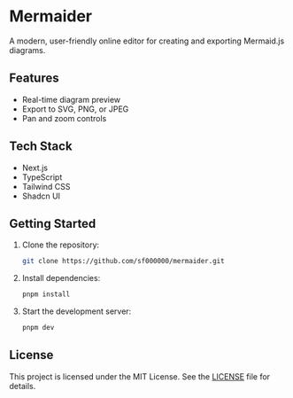 # Mermaider

A modern, user-friendly online editor for creating and exporting Mermaid.js diagrams.

## Features

- Real-time diagram preview
- Export to SVG, PNG, or JPEG
- Pan and zoom controls

## Tech Stack

- Next.js
- TypeScript
- Tailwind CSS
- Shadcn UI

## Getting Started

1. Clone the repository:
    ```bash
    git clone https://github.com/sf000000/mermaider.git
    ```

2. Install dependencies:
    ```bash
    pnpm install
    ```

3. Start the development server:
    ```bash
    pnpm dev
    ```

## License

This project is licensed under the MIT License. See the [LICENSE](LICENSE) file for details.
